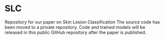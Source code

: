 # SLC
Repository for our paper on Skin Lesion Classification
The source code has been moved to a private repository. Code and trained models will be released in this public GitHub repository after the paper is published.
